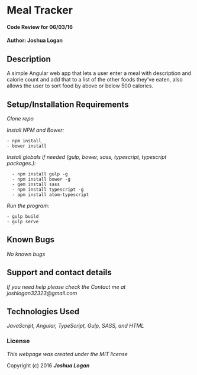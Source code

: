 # Meal Tracker

#### Code Review for 06/03/16

#### Author: Joshua Logan
## Description
A simple Angular web app that lets a user enter a meal with description and calorie count and add that to a list of the other foods they've eaten, also allows the user to sort food by above or below 500 calories.

## Setup/Installation Requirements

_Clone repo_

_Install NPM and Bower:_
```
- npm install
- bower install

```
_Install globals if needed (gulp, bower, sass, typescript, typescript packages.):_

```
  - npm install gulp -g
  - npm install bower -g
  - gem install sass
  - npm install typescript -g
  - apm install atom-typescript

```
_Run the program:_

```
- gulp build
- gulp serve

```
## Known Bugs
_No known bugs_

## Support and contact details

_If you need help please check the Contact me at joshlogan32323@gmail.com_

## Technologies Used

_JavaScript, Angular, TypeScript, Gulp, SASS, and HTML_

### License

*This webpage was created under the MIT license*

Copyright (c) 2016 **_Joshua Logan_**
